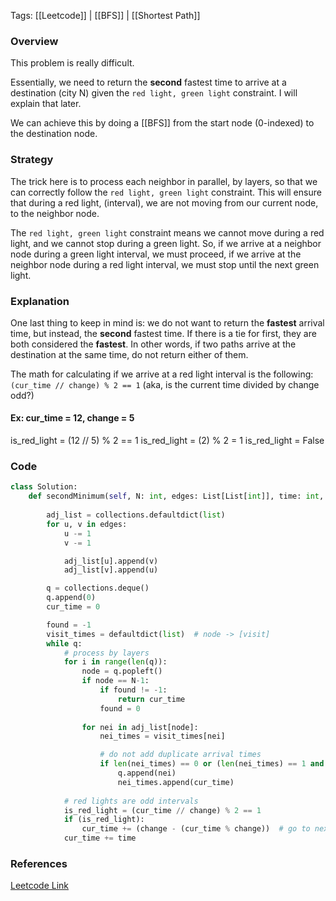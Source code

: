 
Tags: [[Leetcode]] | [[BFS]] | [[Shortest Path]]


### Overview
This problem is really difficult.

Essentially, we need to return the **second** fastest time to arrive at a destination (city N) given the `red light, green light` constraint. I will explain that later.

We can achieve this by doing a [[BFS]] from the start node (0-indexed) to the destination node.

### Strategy
The trick here is to process each neighbor in parallel, by layers, so that we can correctly follow the `red light, green light` constraint. This will ensure that during a red light, (interval), we are not moving from our current node, to the neighbor node.

The `red light, green light` constraint means we cannot move during a red light, and we cannot stop during a green light. So, if we arrive at a neighbor node during a green light interval, we must proceed, if we arrive at the neighbor node during a red light interval, we must stop until the next green light.

### Explanation
One last thing to keep in mind is: we do not want to return the **fastest** arrival time, but instead, the **second** fastest time. If there is a tie for first, they are both considered the **fastest**. In other words, if two paths arrive at the destination at the same time, do not return either of them.

The math for calculating if we arrive at a red light interval is the following: `(cur_time // change) % 2 == 1` (aka, is the current time divided by change odd?) 

#### Ex: cur_time = 12, change = 5
is_red_light = (12 // 5) % 2 == 1 
is_red_light = (2) % 2 = 1
is_red_light = False


### Code
```python
class Solution:
    def secondMinimum(self, N: int, edges: List[List[int]], time: int, change: int) -> int:
        
        adj_list = collections.defaultdict(list)
        for u, v in edges:
            u -= 1
            v -= 1

            adj_list[u].append(v)
            adj_list[v].append(u)

        q = collections.deque()
        q.append(0)
        cur_time = 0

        found = -1
        visit_times = defaultdict(list)  # node -> [visit]
        while q:
            # process by layers
            for i in range(len(q)):
                node = q.popleft()
                if node == N-1:
                    if found != -1:
                        return cur_time
                    found = 0
                
                for nei in adj_list[node]:
                    nei_times = visit_times[nei]

                    # do not add duplicate arrival times
                    if len(nei_times) == 0 or (len(nei_times) == 1 and nei_times[0] != cur_time):
                        q.append(nei)
                        nei_times.append(cur_time)
            
            # red lights are odd intervals
            is_red_light = (cur_time // change) % 2 == 1
            if (is_red_light):
                cur_time += (change - (cur_time % change))  # go to next available green
            cur_time += time
```


### References
[Leetcode Link](https://leetcode.com/problems/second-minimum-time-to-reach-destination/submissions/1336589175/?envType=daily-question&envId=2024-07-28)

